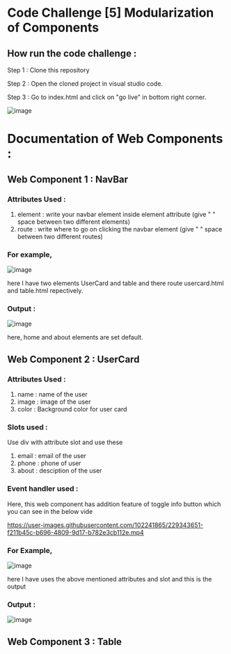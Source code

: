 # Code Challenge [5] Modularization of Components

## How run the code challenge :

Step 1 : Clone this repository

Step 2 : Open the cloned project in visual studio code.

Step 3 : Go to index.html and click on "go live" in bottom right corner.

![image](https://user-images.githubusercontent.com/102241865/229342215-926dca50-e55e-4d72-9563-51b8156ef395.png)


# Documentation of Web Components :

## Web Component 1 : NavBar

### Attributes Used :

1. element : write your navbar element inside element attribute (give " " space between two different elements)
2. route : write where to go on clicking the navbar element (give " " space between two different routes)

### For example,

![image](https://user-images.githubusercontent.com/102241865/229342352-7b187ae2-5d57-4372-bc10-f8d1a66ee020.png)

here I have two elements UserCard and table and there route usercard.html and table.html repectively.

### Output :

![image](https://user-images.githubusercontent.com/102241865/229342740-f04514e4-4c85-44d4-9b1e-0c54d5109dca.png)

here, home and about elements are set default.

## Web Component 2 : UserCard 

### Attributes Used :

1. name : name of the user
2. image : image of the user
3. color : Background color for user card

### Slots used :

Use div with attribute slot and use these 

1. email : email of the user
2. phone : phone of user
3. about : desciption of the user

### Event handler used :

Here, this web component has addition feature of toggle info button which you can see in the below vide

https://user-images.githubusercontent.com/102241865/229343651-f211b45c-b696-4809-9d17-b782e3cb112e.mp4


### For Example,

![image](https://user-images.githubusercontent.com/102241865/229343731-fc7e4525-99cf-441a-b04e-b8f92bf4d676.png)

here I have uses the above mentioned attributes and slot and this is the output

### Output :

![image](https://user-images.githubusercontent.com/102241865/229343757-c1a96e49-61d7-4e25-be75-7188334d905b.png)


## Web Component 3 : Table  







